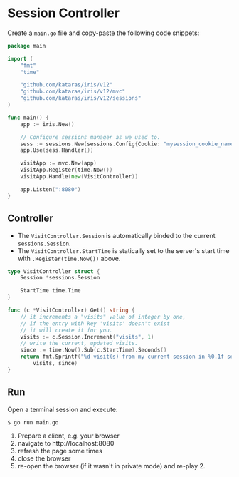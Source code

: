 # Session Controller

Create a `main.go` file and copy-paste the following code snippets:

```go
package main

import (
	"fmt"
	"time"

	"github.com/kataras/iris/v12"
	"github.com/kataras/iris/v12/mvc"
	"github.com/kataras/iris/v12/sessions"
)

func main() {
    app := iris.New()

	// Configure sessions manager as we used to.
	sess := sessions.New(sessions.Config{Cookie: "mysession_cookie_name"})
	app.Use(sess.Handler())

    visitApp := mvc.New(app)
    visitApp.Register(time.Now())
	visitApp.Handle(new(VisitController))

	app.Listen(":8080")
}
```

## Controller

- The `VisitController.Session` is automatically binded to the current `sessions.Session`.
- The `VisitController.StartTime` is statically set to the server's start time with `.Register(time.Now())` above.

```go
type VisitController struct {
	Session *sessions.Session

	StartTime time.Time
}

func (c *VisitController) Get() string {
	// it increments a "visits" value of integer by one,
    // if the entry with key 'visits' doesn't exist
    // it will create it for you.
	visits := c.Session.Increment("visits", 1)
	// write the current, updated visits.
	since := time.Now().Sub(c.StartTime).Seconds()
	return fmt.Sprintf("%d visit(s) from my current session in %0.1f seconds of server's up-time",
		visits, since)
}
```

## Run

Open a terminal session and execute:

```sh
$ go run main.go
```

1. Prepare a client, e.g. your browser
2. navigate to http://localhost:8080
3. refresh the page some times
4. close the browser
5. re-open the browser (if it wasn't in private mode) and re-play 2.

<!-- slide:break-100 -->
